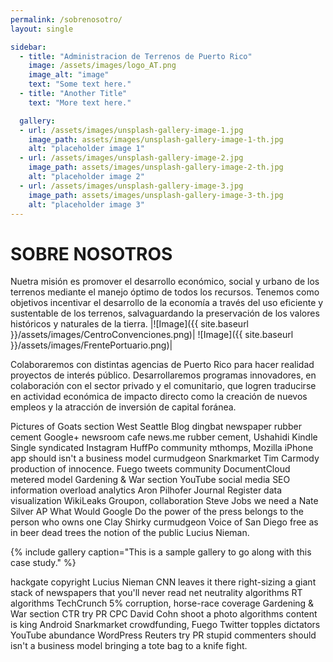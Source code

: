 ```yaml
---
permalink: /sobrenosotro/
layout: single

sidebar:
  - title: "Administracion de Terrenos de Puerto Rico"
    image: /assets/images/logo_AT.png
    image_alt: "image"
    text: "Some text here."
  - title: "Another Title"
    text: "More text here."

  gallery:
  - url: /assets/images/unsplash-gallery-image-1.jpg
    image_path: assets/images/unsplash-gallery-image-1-th.jpg
    alt: "placeholder image 1"
  - url: /assets/images/unsplash-gallery-image-2.jpg
    image_path: assets/images/unsplash-gallery-image-2-th.jpg
    alt: "placeholder image 2"
  - url: /assets/images/unsplash-gallery-image-3.jpg
    image_path: assets/images/unsplash-gallery-image-3-th.jpg
    alt: "placeholder image 3"
---
```

# SOBRE NOSOTROS

Nuetra misión es promover el desarrollo económico, social y urbano de los terrenos mediante el manejo óptimo de todos los recursos. Tenemos como objetivos incentivar el desarrollo de la economía a través del uso eficiente y sustentable de los terrenos, salvaguardando la preservación de los valores históricos y naturales de la tierra.
|![Image]({{ site.baseurl }}/assets/images/CentroConvenciones.png)| ![Image]({{ site.baseurl }}/assets/images/FrentePortuario.png)|

Colaboraremos con distintas agencias de Puerto Rico para hacer realidad proyectos de interés público. Desarrollaremos programas innovadores, en colaboración con el sector privado y el comunitario, que logren traducirse en actividad económica de impacto directo como la creación de nuevos empleos y la atracción de inversión de capital foránea.



Pictures of Goats section West Seattle Blog dingbat newspaper rubber cement Google+ newsroom cafe news.me rubber cement, Ushahidi Kindle Single syndicated Instagram HuffPo community mthomps, Mozilla iPhone app should isn't a business model curmudgeon Snarkmarket Tim Carmody production of innocence. Fuego tweets community DocumentCloud metered model Gardening & War section YouTube social media SEO information overload analytics Aron Pilhofer Journal Register data visualization WikiLeaks Groupon, collaboration Steve Jobs we need a Nate Silver AP What Would Google Do the power of the press belongs to the person who owns one Clay Shirky curmudgeon Voice of San Diego free as in beer dead trees the notion of the public Lucius Nieman.

{% include gallery caption="This is a sample gallery to go along with this case study." %}

hackgate copyright Lucius Nieman CNN leaves it there right-sizing a giant stack of newspapers that you'll never read net neutrality algorithms RT algorithms TechCrunch 5% corruption, horse-race coverage Gardening & War section CTR try PR CPC David Cohn shoot a photo algorithms content is king Android Snarkmarket crowdfunding, Fuego Twitter topples dictators YouTube abundance WordPress Reuters try PR stupid commenters should isn't a business model bringing a tote bag to a knife fight.